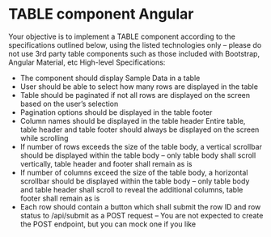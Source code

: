 # TABLE component Angular
Your objective is to implement a TABLE component according to the specifications outlined below, using the listed technologies only – please do not use 3rd party table components such as those included with Bootstrap, Angular Material, etc
High-level Specifications:
- The component should display Sample Data in a table 	
- User should be able to select how many rows are displayed in the table
- Table should be paginated if not all rows are displayed on the screen based on the user’s selection
- Pagination options should be displayed in the table footer
- Column names should be displayed in the table header
Entire table, table header and table footer should always be displayed on 	the screen while scrolling
- If number of rows exceeds the size of the table body, a vertical scrollbar should be displayed within the table body – only table body shall scroll vertically, table header and footer shall remain as is
- If number of columns exceed the size of the table body, a horizontal scrollbar should be displayed within the table body – only table 	body and table header shall scroll to reveal the additional columns, table footer shall remain as is
- Each row should contain a button which shall submit the row ID and row status to /api/submit as a POST request – You are not expected to create the POST 	endpoint, but you can mock one if you like